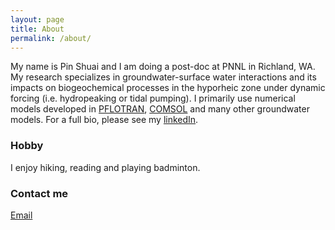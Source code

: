 ```yaml
---
layout: page
title: About
permalink: /about/
---
```


My name is Pin Shuai and I am doing a post-doc at PNNL in Richland, WA. My research specializes in groundwater-surface water interactions and its impacts on biogeochemical processes in the hyporheic zone under dynamic forcing (i.e. hydropeaking or tidal pumping). I primarily use numerical models developed in [PFLOTRAN](https://www.pflotran.org/), [COMSOL](https://www.comsol.com/) and many other groundwater models. For a full bio, please see my [linkedIn](https://www.linkedin.com/in/pshuai/). 

### Hobby

I enjoy hiking, reading and playing badminton.

### Contact me

[Email](mailto:pin.shuai@pnnl.gov)
